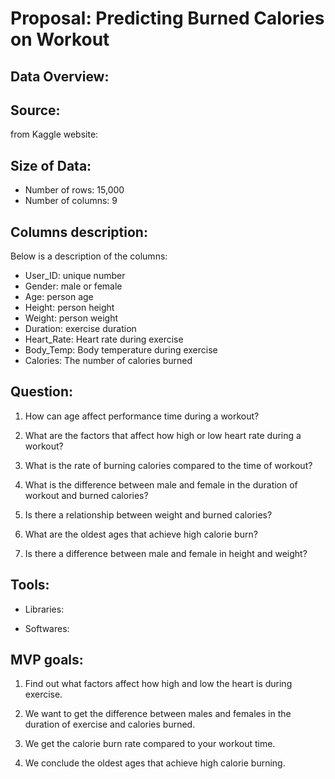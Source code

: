 
# Proposal: Predicting Burned Calories on Workout

## Data Overview:


## Source:
from Kaggle website: 

## Size of Data:
- Number of rows: 15,000
- Number of columns: 9

## Columns description:
Below is a description of the columns: 
- User_ID: unique number
- Gender: male or female
- Age: person age
- Height: person height
- Weight: person weight
- Duration: exercise duration
- Heart_Rate: Heart rate during exercise
- Body_Temp: Body temperature during exercise
- Calories: The number of calories burned

## Question:
1. How can age affect performance time during a workout?

2. What are the factors that affect how high or low heart rate during a workout?

3. What is the rate of burning calories compared to the time of workout?

4. What is the difference between male and female in the duration of workout and burned calories?

5. Is there a relationship between weight and burned calories?

6. What are the oldest ages that achieve high calorie burn?

7. Is there a difference between male and female in height and weight?
## Tools:
- Libraries: 

- Softwares: 

## MVP goals:
1. Find out what factors affect how high and low the heart is during exercise.

2. We want to get the difference between males and females in the duration of exercise and calories burned.

3. We get the calorie burn rate compared to your workout time.

4. We conclude the oldest ages that achieve high calorie burning.

